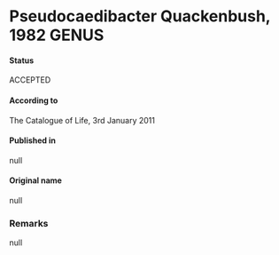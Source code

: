 Pseudocaedibacter Quackenbush, 1982 GENUS
=======

#### Status
ACCEPTED

#### According to
The Catalogue of Life, 3rd January 2011

#### Published in
null

#### Original name
null

### Remarks
null
